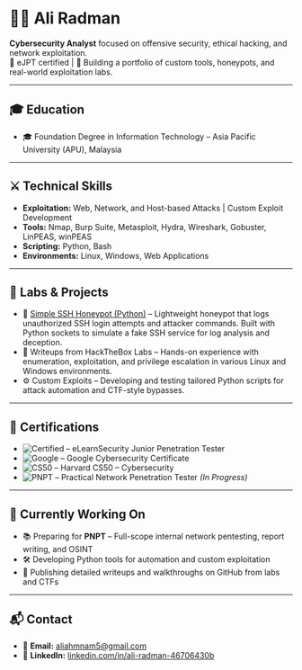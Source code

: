 # 👨‍💻 Ali Radman

**Cybersecurity Analyst** focused on offensive security, ethical hacking, and network exploitation.  
🎯 eJPT certified | 🧪 Building a portfolio of custom tools, honeypots, and real-world exploitation labs.

---

## 🎓 Education

- 🎓 Foundation Degree in Information Technology – Asia Pacific University (APU), Malaysia

---

## ⚔️ Technical Skills

- **Exploitation:** Web, Network, and Host-based Attacks | Custom Exploit Development  
- **Tools:** Nmap, Burp Suite, Metasploit, Hydra, Wireshark, Gobuster, LinPEAS, winPEAS  
- **Scripting:** Python, Bash  
- **Environments:** Linux, Windows, Web Applications

---

## 🧪 Labs & Projects

- 🔐 [Simple SSH Honeypot (Python)](https://github.com/3LiRad/Simple-SSH-Honeypot) – Lightweight honeypot that logs unauthorized SSH login attempts and attacker commands. Built with Python sockets to simulate a fake SSH service for log analysis and deception.
- 📁 Writeups from HackTheBox Labs – Hands-on experience with enumeration, exploitation, and privilege escalation in various Linux and Windows environments.
- ⚙️ Custom Exploits – Developing and testing tailored Python scripts for attack automation and CTF-style bypasses.

---

## 📜 Certifications

- ![Certified](https://img.shields.io/badge/eJPT-Certified-purple) – eLearnSecurity Junior Penetration Tester  
- ![Google](https://img.shields.io/badge/Google-Cybersecurity-red) – Google Cybersecurity Certificate  
- ![CS50](https://img.shields.io/badge/CS50-Harvard-brightgreen) – Harvard CS50 – Cybersecurity  
- ![PNPT](https://img.shields.io/badge/PNPT-In_Progress-yellow) – Practical Network Penetration Tester *(In Progress)*

---

## 🚀 Currently Working On

- 📚 Preparing for **PNPT** – Full-scope internal network pentesting, report writing, and OSINT
- 🛠️ Developing Python tools for automation and custom exploitation
- 📖 Publishing detailed writeups and walkthroughs on GitHub from labs and CTFs

---

## 📬 Contact

- 📧 **Email:** aliahmnam5@gmail.com  
- 🔗 **LinkedIn:** [linkedin.com/in/ali-radman-46706430b](https://linkedin.com/in/ali-radman-46706430b)
